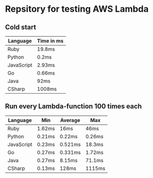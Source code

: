 # Repsitory for testing AWS Lambda
  
## Cold start
| Language | Time in ms |
| ------------- | ------------- |
| Ruby | 19.8ms |
| Python | 0.2ms |
| JavaScript | 2.93ms |
| Go | 0.66ms |
| Java | 92ms |
| CSharp | 1008ms |

## Run every Lambda-function 100 times each
| Language | Min | Average | Max |
| ------------- | ------------- | ------------- | ------------- |
| Ruby | 1.62ms | 16ms | 46ms | 
| Python | 0.21ms | 0.22ms | 0.26ms | 
| JavaScript | 0.23ms | 0.521ms | 18.3ms | 
| Go | 0.27ms | 0.331ms | 1.72ms | 
| Java | 0.27ms | 8.15ms | 71.1ms | 
| CSharp | 0.13ms | 128ms | 1115ms | 

